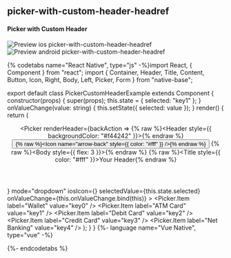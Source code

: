## picker-with-custom-header-headref
#### Picker with Custom Header

![Preview ios picker-with-custom-header-headref](https://github.com/GeekyAnts/NativeBase-KitchenSink/raw/v2.6.1/screenshots/ios/picker-custom-header.gif)
![Preview android picker-with-custom-header-headref](https://github.com/GeekyAnts/NativeBase-KitchenSink/raw/v2.6.1/screenshots/android/picker.gif)

{% codetabs name="React Native", type="js" -%}import React, { Component } from "react";
import { Container, Header, Title, Content, Button, Icon, Right, Body, Left, Picker, Form } from "native-base";

export default class PickerCustomHeaderExample extends Component {
  constructor(props) {
    super(props);
    this.state = {
      selected: "key1"
    };
  }
  onValueChange(value: string) {
    this.setState({
      selected: value
    });
  }
  render() {
    return (
      <Container>
        <Header />
        <Content>
          <Form>
            <Picker
              renderHeader={backAction =>
                {% raw %}<Header style={{ backgroundColor: "#f44242" }}>{% endraw %}
                  <Left>
                    <Button transparent onPress={backAction}>
                      {% raw %}<Icon name="arrow-back" style={{ color: "#fff" }} />{% endraw %}
                    </Button>
                  </Left>
                  {% raw %}<Body style={{ flex: 3 }}>{% endraw %}
                    {% raw %}<Title style={{ color: "#fff" }}>Your Header</Title>{% endraw %}
                  </Body>
                  <Right />
                </Header>}
              mode="dropdown"
              iosIcon={<Icon name="arrow-down" />}
              selectedValue={this.state.selected}
              onValueChange={this.onValueChange.bind(this)}
            >
              <Picker.Item label="Wallet" value="key0" />
              <Picker.Item label="ATM Card" value="key1" />
              <Picker.Item label="Debit Card" value="key2" />
              <Picker.Item label="Credit Card" value="key3" />
              <Picker.Item label="Net Banking" value="key4" />
            </Picker>
          </Form>
        </Content>
      </Container>
    );
  }
}
{%- language name="Vue Native", type="vue" -%}
<template>
  <nb-container>
    <nb-header />
    <nb-content>
      <nb-form>
        <nb-picker
          :renderHeader="getPickerHeaderComp"
          mode="dropdown"
          :iosIcon="getIosIcon()"
          :selectedValue="selected"
          :onValueChange="onValueChange"
        >
          <item label="Wallet" value="key0" />
          <item label="ATM Card" value="key1" />
          <item label="Debit Card" value="key2" />
          <item label="Credit Card" value="key3" />
          <item label="Net Banking" value="key4" />
        </nb-picker>
      </nb-form>
    </nb-content>
  </nb-container>
</template>
<script>
import React from "react";
import { Picker, Icon, Header, Left, Button, Body, Title, Right } from "native-base";
export default {
  components: { Item: Picker.Item },
  data: function() {
    return {
      selected: "key1"
    };
  },
  methods: {
    onValueChange: function(value) {
      this.selected = value;
    },
    getIosIcon: function() {
      return <Icon name="ios-arrow-down-outline" />;
    },
    getPickerHeaderComp: function(backAction) {
      return (
        {% raw %}<Header style={{ backgroundColor: "#f44242" }}>{% endraw %}
          <Left>
            <Button transparent onPress={backAction}>
              {% raw %}<Icon name="arrow-back" style={{ color: "#fff" }} />{% endraw %}
            </Button>
          </Left>
          {% raw %}<Body style={{ flex: 3 }}>{% endraw %}
            <Title>Your Header</Title>
          </Body>
          <Right />
        </Header>
      );
    }
  }
};
</script>
{%- endcodetabs %}
<p>
    <div id="" class="mobileDevice" style="background: url(&quot;https://docs.nativebase.io/docs/assets/iosphone.png&quot;) no-repeat; padding: 63px 20px 100px 15px; width: 292px; height: 600px;margin:0 auto;float:none;">
        <img src="https://github.com/GeekyAnts/NativeBase-KitchenSink/raw/v2.6.1/screenshots/ios/picker-custom-header.gif" alt="" style="display:block !important" />
    </div>
</p>
<br />
